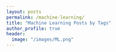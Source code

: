 ```yaml
---
layout: posts
permalink: /machine-learning/
title: "Machine Learning Posts by Tags"
author_profile: true
header:
  image: "/images/ML.png"
---
```




 
